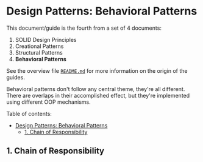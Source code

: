 # Design Patterns: Behavioral Patterns

This document/guide is the fourth from a set of 4 documents:

1. SOLID Design Principles
2. Creational Patterns
3. Structural Patterns
4. **Behavioral Patterns**

See the overview file [`README.md`](README.md) for more information on the origin of the guides.

Behavioral patterns don't follow any central theme, they're all different. There are overlaps in their accomplished effect, but they're implemented using different OOP mechanisms.

Table of contents:

- [Design Patterns: Behavioral Patterns](#design-patterns-behavioral-patterns)
  - [1. Chain of Responsibility](#1-chain-of-responsibility)

## 1. Chain of Responsibility
